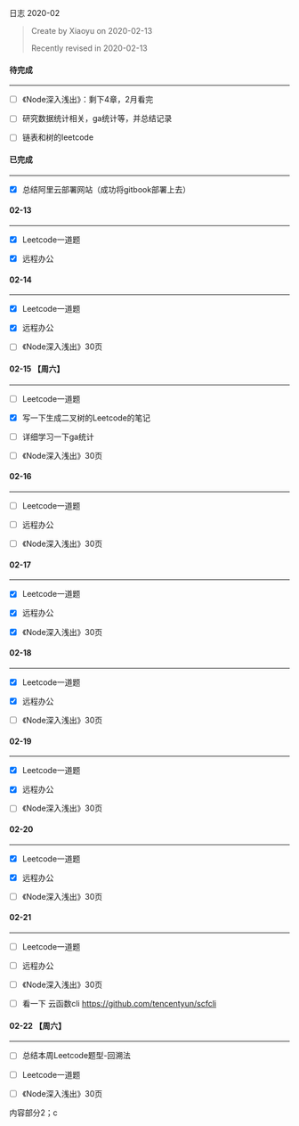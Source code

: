 日志 2020-02

> Create by Xiaoyu on 2020-02-13
>
> Recently revised in 2020-02-13



#### 待完成

------

- [ ] 《Node深入浅出》：剩下4章，2月看完
- [ ] 研究数据统计相关，ga统计等，并总结记录
- [ ] 链表和树的leetcode



#### 已完成

------

- [x] 总结阿里云部署网站（成功将gitbook部署上去）




#### 02-13

------

- [x] Leetcode一道题
- [x] 远程办公



#### 02-14

------

- [x] Leetcode一道题
- [x] 远程办公
- [ ] 《Node深入浅出》30页



#### 02-15 【周六】

------

- [ ] Leetcode一道题
- [x] 写一下生成二叉树的Leetcode的笔记
- [ ] 详细学习一下ga统计
- [ ] 《Node深入浅出》30页



#### 02-16

------

- [ ] Leetcode一道题
- [ ] 远程办公
- [ ] 《Node深入浅出》30页



#### 02-17

------

- [x] Leetcode一道题
- [x] 远程办公
- [x] 《Node深入浅出》30页



#### 02-18

------

- [x] Leetcode一道题
- [x] 远程办公
- [ ] 《Node深入浅出》30页



#### 02-19

------

- [x] Leetcode一道题
- [x] 远程办公
- [ ] 《Node深入浅出》30页



#### 02-20

------

- [x] Leetcode一道题
- [x] 远程办公
- [ ] 《Node深入浅出》30页



#### 02-21

------

- [ ] Leetcode一道题
- [ ] 远程办公
- [ ] 《Node深入浅出》30页
- [ ] 看一下 云函数cli  https://github.com/tencentyun/scfcli



#### 02-22 【周六】

------
- [ ] 总结本周Leetcode题型-回溯法
- [ ] Leetcode一道题
- [ ] 《Node深入浅出》30页


<!--sec data-title="标题2" data-id="section0" data-show=true ces-->
内容部分2；c
<!--endsec-->